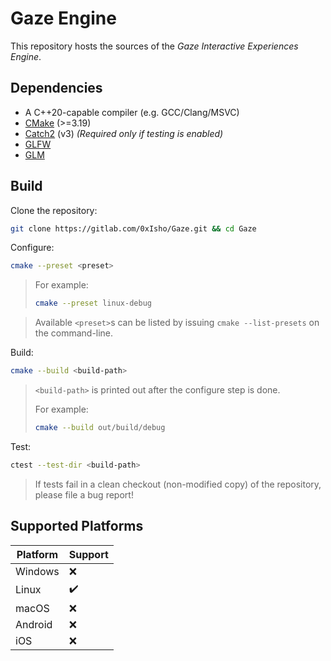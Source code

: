 # Gaze Engine

This repository hosts the sources of the *Gaze Interactive Experiences Engine*.

## Dependencies

- A C++20-capable compiler (e.g. GCC/Clang/MSVC)
- [CMake](https://cmake.org) (>=3.19)
- [Catch2](https://github.com/catchorg/Catch2) (v3) *(Required only if testing is enabled)*
- [GLFW](https://glfw.org)
- [GLM](https://github.com/g-truc/glm)

## Build

Clone the repository:
```sh
git clone https://gitlab.com/0xIsho/Gaze.git && cd Gaze
```

Configure:
```sh
cmake --preset <preset>
```
> For example:
>
> ```sh
> cmake --preset linux-debug
> ```

> Available `<preset>`s can be listed by issuing `cmake --list-presets` on the command-line.

Build:
```sh
cmake --build <build-path>
```

> `<build-path>` is printed out after the configure step is done.
>
> For example:
>
> ```sh
> cmake --build out/build/debug
> ```
>

Test:
```sh
ctest --test-dir <build-path>
```

> If tests fail in a clean checkout (non-modified copy) of the repository, please file a bug report!

## Supported Platforms

| Platform | Support |
| -------- | ------- |
| Windows  | ❌      |
| Linux    | ✔️      |
| macOS    | ❌      |
| Android  | ❌      |
| iOS      | ❌      |
